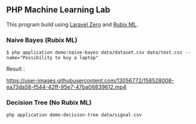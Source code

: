 PHP Machine Learning Lab
-

This program build using [Laravel Zero](https://laravel-zero.com/) and [Rubix ML](https://rubixml.com/).

### Naive Bayes (Rubix ML)
```shell
$ php application demo:naive-bayes data/dataset.csv data/test.csv --name="Possibility to buy a laptop"
```
Result :

https://user-images.githubusercontent.com/13056772/158528008-ea73da58-f544-42ff-95e7-47ba06839612.mp4


### Decision Tree (No Rubix ML)
```shell
php application demo:decision-tree data/signal.csv
```
